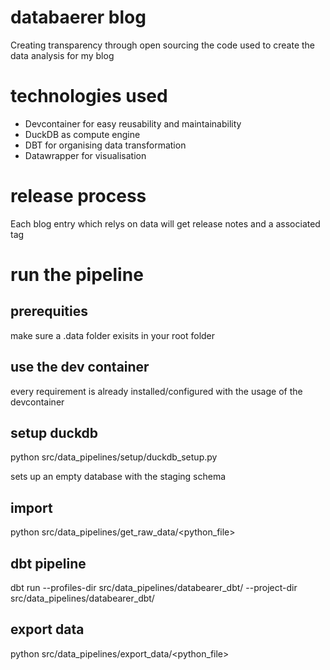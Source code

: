 # databaerer blog
Creating transparency through open sourcing the code used to create the data analysis for my blog

# technologies used

- Devcontainer for easy reusability and maintainability
- DuckDB as compute engine
- DBT for organising data transformation
- Datawrapper for visualisation

# release process
Each blog entry which relys on data will get release notes and a associated tag


# run the pipeline
## prerequities
make sure a .data folder exisits in your root folder

## use the dev container
every requirement is already installed/configured with the usage of the devcontainer

## setup duckdb
python src/data_pipelines/setup/duckdb_setup.py 

sets up an empty database with the staging schema

## import
python src/data_pipelines/get_raw_data/<python_file>

## dbt pipeline
dbt run --profiles-dir src/data_pipelines/databearer_dbt/ --project-dir src/data_pipelines/databearer_dbt/

## export data
python src/data_pipelines/export_data/<python_file>

